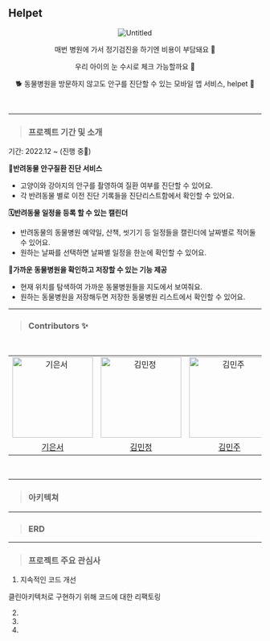 ## Helpet
<div align="center">
  
  ![Untitled](https://file.notion.so/f/s/fc1c63b1-65f6-49ea-841d-65d2e4e7d700/Untitled.png?id=f5b33988-b2e2-4b6f-9070-e12dfbeee3af&table=block&spaceId=917e3e36-0d94-4b0a-9483-11f954d77aaf&expirationTimestamp=1689235200000&signature=UFFRIAnsrLtPawk5jspAKQfw6Hit2ZzMJxASOA0QnuM&downloadName=Untitled.png)
  

매번 병원에 가서 정기검진을 하기엔 비용이 부담돼요 🥲

우리 아이의 눈 수시로 체크 가능할까요 🥲

🐕 동물병원을 방문하지 않고도 안구를 진단할 수 있는 모바일 앱 서비스, helpet 💫



</div>

<br>


---

> ### 프로젝트 기간 및 소개 

기간: 2022.12 ~ (진행 중🏃)

**👀반려동물 안구질환 진단 서비스**

- 고양이와 강아지의 안구를 촬영하여 질환 여부를 진단할 수 있어요. 
- 각 반려동물 별로 이전 진단 기록들을 진단리스트함에서 확인할 수 있어요. 

**🗓️반려동물 일정을 등록 할 수 있는 캘린더**

- 반려동물의 동물병원 예약일, 산책, 씻기기 등 일정들을 캘린더에 날짜별로 적어둘 수 있어요.
- 원하는 날짜를 선택하면 날짜별 일정을 한눈에 확인할 수 있어요. 

**🏥가까운 동물병원을 확인하고 저장할 수 있는 기능 제공**

- 현재 위치를 탐색하여 가까운 동물병원들을 지도에서 보여줘요. 
- 원하는 동물병원을 저장해두면 저장한 동물병원 리스트에서 확인할 수 있어요. 

---

> ### Contributors ✨

<div align="center">
<br />
<table>
  <tr>
    <td align="center">
      <img src="" width="160px;"  alt="기은서"/>
    </td>
    <td align="center">
      <img src="" width="160px;" alt="김민정"/>
    </td>
    <td align="center">
      <img src="" width="160px;"  alt="김민주"/>
    </td>
    <td align="center">
      <img src="" width="160px;"  alt="이석진"/>
    </td>
  </tr>
  <tr>    
    <td align="center">
      <a href="https://github.com/jinyoung234">
        <div>기은서</div>
      </a>
    </td>
    <td align="center">
      <a href="https://github.com/dar-jeeling">
        <div>김민정</div>
      </a>
    </td>
      <td align="center">
      <a href="https://github.com/dar-jeeling">
        <div>김민주</div>
      </a>
    </td>
      <td align="center">
      <a href="https://github.com/dar-jeeling">
        <div>이석진</div>
      </a>
    </td>
  </tr>
</table>
<br />
</div>

---
> ### 아키텍쳐

---
> ### ERD

---
> ### 프로젝트 주요 관심사
1. 지속적인 코드 개선

클린아키텍처로 구현하기 위해 코드에 대한 리팩토링

2. 



3. 



4. 


